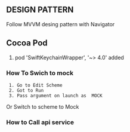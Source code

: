 
## DESIGN PATTERN
   Follow MVVM desing pattern with Navigator
## Cocoa Pod   
   1.   pod 'SwiftKeychainWrapper', '~> 4.0' added
###  How To Swich to mock
     1. Go to Edit Scheme
     2. Got to Run 
     3. Pass argument on launch as  MOCK
   Or Switch to scheme to Mock
###  How to Call api service 
         
   

